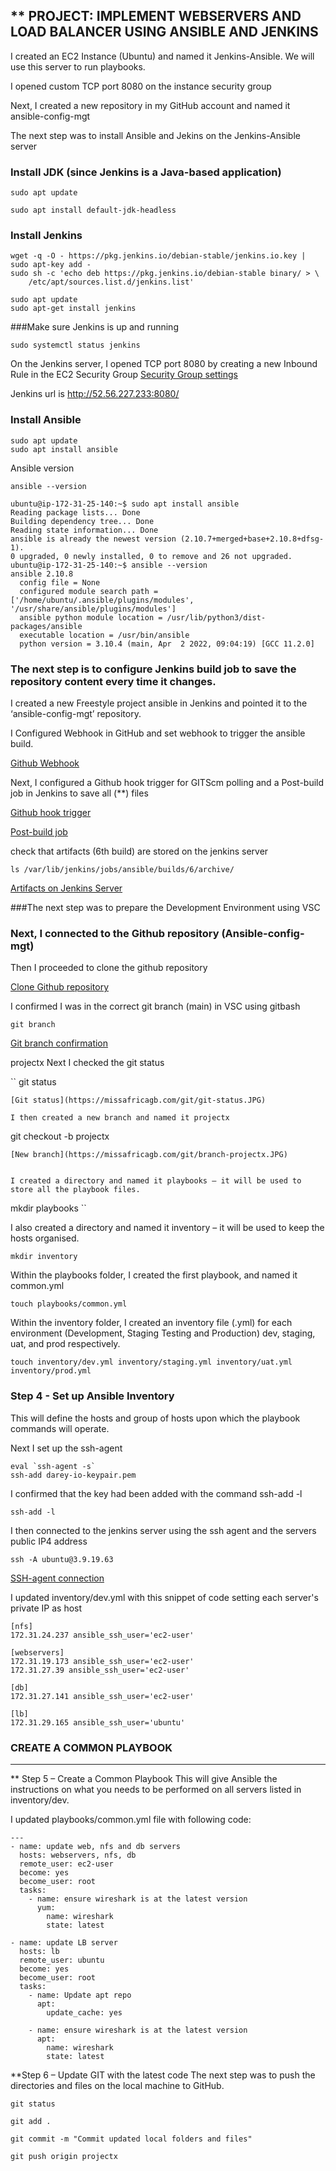 
** PROJECT: IMPLEMENT WEBSERVERS AND LOAD BALANCER USING ANSIBLE AND JENKINS
---


I created an EC2 Instance (Ubuntu) and named it Jenkins-Ansible. We will use this server to run playbooks.

I opened custom TCP port 8080 on the instance security group

Next, I created a new repository in my GitHub account and named it ansible-config-mgt

The next step was to install Ansible and Jekins on the Jenkins-Ansible server


### Install JDK (since Jenkins is a Java-based application)

``` 
sudo apt update 
```
```
sudo apt install default-jdk-headless
```
### Install Jenkins
```
wget -q -O - https://pkg.jenkins.io/debian-stable/jenkins.io.key | sudo apt-key add -
sudo sh -c 'echo deb https://pkg.jenkins.io/debian-stable binary/ > \
    /etc/apt/sources.list.d/jenkins.list'
```
```
sudo apt update
sudo apt-get install jenkins
```
###Make sure Jenkins is up and running

```
sudo systemctl status jenkins
```

On the Jenkins server, I opened TCP port 8080 by creating a new Inbound Rule in the EC2 Security Group
[Security Group settings](https://missafricagb.com/git/jenkins-ansible-security-group.JPG)

Jenkins url is http://52.56.227.233:8080/

### Install Ansible

```
sudo apt update
sudo apt install ansible
```
Ansible version

```
ansible --version
```

```
ubuntu@ip-172-31-25-140:~$ sudo apt install ansible
Reading package lists... Done
Building dependency tree... Done
Reading state information... Done
ansible is already the newest version (2.10.7+merged+base+2.10.8+dfsg-1).
0 upgraded, 0 newly installed, 0 to remove and 26 not upgraded.
ubuntu@ip-172-31-25-140:~$ ansible --version
ansible 2.10.8
  config file = None
  configured module search path = ['/home/ubuntu/.ansible/plugins/modules', '/usr/share/ansible/plugins/modules']
  ansible python module location = /usr/lib/python3/dist-packages/ansible
  executable location = /usr/bin/ansible
  python version = 3.10.4 (main, Apr  2 2022, 09:04:19) [GCC 11.2.0]
```

### The next step is to configure Jenkins build job to save the repository content every time it changes.


I created a new Freestyle project ansible in Jenkins and pointed it to the ‘ansible-config-mgt’ repository.

I Configured Webhook in GitHub and set webhook to trigger the ansible build.

[Github Webhook](https://missafricagb.com/git/github-webhook.JPG)

Next, I configured a Github hook trigger for GITScm polling and a Post-build job in Jenkins to save all (**) files

[Github hook trigger](https://missafricagb.com/git/build-triggers.JPG)

[Post-build job](https://missafricagb.com/git/post-build-job.JPG)

check that artifacts (6th build) are stored on the jenkins server

```
ls /var/lib/jenkins/jobs/ansible/builds/6/archive/

```

[Artifacts on Jenkins Server](https://missafricagb.com/git/files-archived-jenkins-server.JPG)



###The next step was to prepare the Development Environment using VSC

### Next, I connected to the Github repository (Ansible-config-mgt)

Then I proceeded to clone the github repository

[Clone Github repository](https://missafricagb.com/git/vscode-github-repo-clone.JPG)

I confirmed I was in the correct git branch (main) in VSC using gitbash

```
git branch
```

[Git branch confirmation](https://missafricagb.com/git/confirm-git-branch-main.JPG)

projectx
Next I checked the git status


``
git status
```
[Git status](https://missafricagb.com/git/git-status.JPG)

I then created a new branch and named it projectx

```
git checkout -b projectx
```
[New branch](https://missafricagb.com/git/branch-projectx.JPG)


I created a directory and named it playbooks – it will be used to store all the playbook files.
```
mkdir playbooks
``

I also created a directory and named it inventory – it will be used to keep the hosts organised.
```
mkdir inventory
```

Within the playbooks folder, I created the first playbook, and named it common.yml

```
touch playbooks/common.yml
```
Within the inventory folder, I created an inventory file (.yml) for each environment (Development, Staging Testing and Production) dev, staging, uat, and prod respectively.
```
touch inventory/dev.yml inventory/staging.yml inventory/uat.yml inventory/prod.yml
```

### Step 4 - Set up Ansible Inventory
This will define the hosts and group of hosts upon which the playbook commands will operate.

Next I set up the ssh-agent

```
eval `ssh-agent -s`
ssh-add darey-io-keypair.pem
```

I confirmed that the key had been added with the command ssh-add -l
```
ssh-add -l
```

I then connected to the jenkins server using the ssh agent and the servers public IP4 address

```
ssh -A ubuntu@3.9.19.63
```
[SSH-agent connection](https://missafricagb.com/git/ssh-agent-connection.JPG)


I updated inventory/dev.yml with this snippet of code setting each server's private IP as host 

```
[nfs]
172.31.24.237 ansible_ssh_user='ec2-user'

[webservers]
172.31.19.173 ansible_ssh_user='ec2-user'
172.31.27.39 ansible_ssh_user='ec2-user'

[db]
172.31.27.141 ansible_ssh_user='ec2-user' 

[lb]
172.31.29.165 ansible_ssh_user='ubuntu'
```


### CREATE A COMMON PLAYBOOK
---
** Step 5 – Create a Common Playbook
This will give Ansible the instructions on what you needs to be performed on all servers listed in inventory/dev.

I updated playbooks/common.yml file with following code:

```
---
- name: update web, nfs and db servers
  hosts: webservers, nfs, db
  remote_user: ec2-user
  become: yes
  become_user: root
  tasks:
    - name: ensure wireshark is at the latest version
      yum:
        name: wireshark
        state: latest

- name: update LB server
  hosts: lb
  remote_user: ubuntu
  become: yes
  become_user: root
  tasks:
    - name: Update apt repo
      apt: 
        update_cache: yes

    - name: ensure wireshark is at the latest version
      apt:
        name: wireshark
        state: latest

```


**Step 6 – Update GIT with the latest code
The next step was to push the directories and files on the local machine to GitHub.

```
git status

git add .

git commit -m "Commit updated local folders and files"

git push origin projectx
```
















































































































































